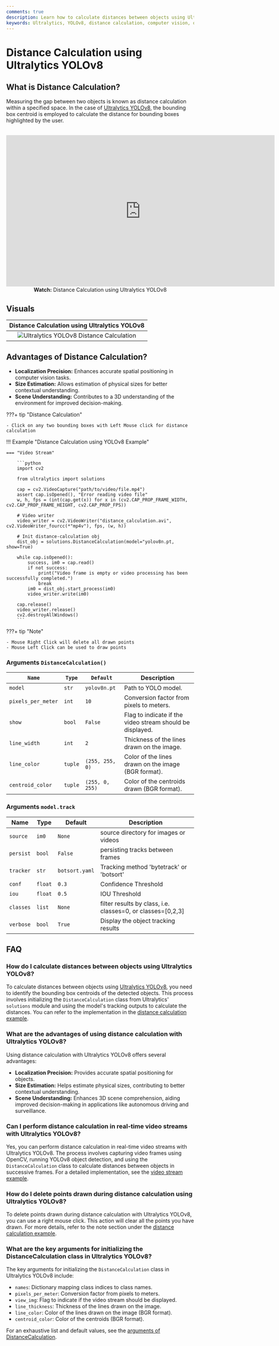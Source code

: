 ```yaml
---
comments: true
description: Learn how to calculate distances between objects using Ultralytics YOLOv8 for accurate spatial positioning and scene understanding.
keywords: Ultralytics, YOLOv8, distance calculation, computer vision, object tracking, spatial positioning
---
```


# Distance Calculation using Ultralytics YOLOv8

## What is Distance Calculation?

Measuring the gap between two objects is known as distance calculation within a specified space. In the case of [Ultralytics YOLOv8](https://github.com/ultralytics/ultralytics), the bounding box centroid is employed to calculate the distance for bounding boxes highlighted by the user.

<p align="center">
  <br>
  <iframe loading="lazy" width="720" height="405" src="https://www.youtube.com/embed/LE8am1QoVn4"
    title="YouTube video player" frameborder="0"
    allow="accelerometer; autoplay; clipboard-write; encrypted-media; gyroscope; picture-in-picture; web-share"
    allowfullscreen>
  </iframe>
  <br>
  <strong>Watch:</strong> Distance Calculation using Ultralytics YOLOv8
</p>

## Visuals

|                                                  Distance Calculation using Ultralytics YOLOv8                                                  |
| :---------------------------------------------------------------------------------------------------------------------------------------------: |
| ![Ultralytics YOLOv8 Distance Calculation](https://github.com/RizwanMunawar/RizwanMunawar/assets/62513924/6b6b735d-3c49-4b84-a022-2bf6e3c72f8b) |

## Advantages of Distance Calculation?

- **Localization Precision:** Enhances accurate spatial positioning in computer vision tasks.
- **Size Estimation:** Allows estimation of physical sizes for better contextual understanding.
- **Scene Understanding:** Contributes to a 3D understanding of the environment for improved decision-making.

???+ tip "Distance Calculation"

    - Click on any two bounding boxes with Left Mouse click for distance calculation

!!! Example "Distance Calculation using YOLOv8 Example"

    === "Video Stream"

        ```python
        import cv2

        from ultralytics import solutions

        cap = cv2.VideoCapture("path/to/video/file.mp4")
        assert cap.isOpened(), "Error reading video file"
        w, h, fps = (int(cap.get(x)) for x in (cv2.CAP_PROP_FRAME_WIDTH, cv2.CAP_PROP_FRAME_HEIGHT, cv2.CAP_PROP_FPS))

        # Video writer
        video_writer = cv2.VideoWriter("distance_calculation.avi", cv2.VideoWriter_fourcc(*"mp4v"), fps, (w, h))

        # Init distance-calculation obj
        dist_obj = solutions.DistanceCalculation(model="yolov8n.pt, show=True)

        while cap.isOpened():
            success, im0 = cap.read()
            if not success:
                print("Video frame is empty or video processing has been successfully completed.")
                break
            im0 = dist_obj.start_process(im0)
            video_writer.write(im0)

        cap.release()
        video_writer.release()
        cv2.destroyAllWindows()
        ```

???+ tip "Note"

    - Mouse Right Click will delete all drawn points
    - Mouse Left Click can be used to draw points

### Arguments `DistanceCalculation()`

| `Name`             | `Type`  | `Default`       | Description                                               |
|--------------------|---------|-----------------|-----------------------------------------------------------|
| `model`            | `str`   | `yolov8n.pt`    | Path to YOLO model.                                       |
| `pixels_per_meter` | `int`   | `10`            | Conversion factor from pixels to meters.                  |
| `show`             | `bool`  | `False`         | Flag to indicate if the video stream should be displayed. |
| `line_width`       | `int`   | `2`             | Thickness of the lines drawn on the image.                |
| `line_color`       | `tuple` | `(255, 255, 0)` | Color of the lines drawn on the image (BGR format).       |
| `centroid_color`   | `tuple` | `(255, 0, 255)` | Color of the centroids drawn (BGR format).                |

### Arguments `model.track`

| Name      | Type    | Default        | Description                                                 |
| --------- | ------- | -------------- | ----------------------------------------------------------- |
| `source`  | `im0`   | `None`         | source directory for images or videos                       |
| `persist` | `bool`  | `False`        | persisting tracks between frames                            |
| `tracker` | `str`   | `botsort.yaml` | Tracking method 'bytetrack' or 'botsort'                    |
| `conf`    | `float` | `0.3`          | Confidence Threshold                                        |
| `iou`     | `float` | `0.5`          | IOU Threshold                                               |
| `classes` | `list`  | `None`         | filter results by class, i.e. classes=0, or classes=[0,2,3] |
| `verbose` | `bool`  | `True`         | Display the object tracking results                         |

## FAQ

### How do I calculate distances between objects using Ultralytics YOLOv8?

To calculate distances between objects using [Ultralytics YOLOv8](https://github.com/ultralytics/ultralytics), you need to identify the bounding box centroids of the detected objects. This process involves initializing the `DistanceCalculation` class from Ultralytics' `solutions` module and using the model's tracking outputs to calculate the distances. You can refer to the implementation in the [distance calculation example](#distance-calculation-using-ultralytics-yolov8).

### What are the advantages of using distance calculation with Ultralytics YOLOv8?

Using distance calculation with Ultralytics YOLOv8 offers several advantages:

- **Localization Precision:** Provides accurate spatial positioning for objects.
- **Size Estimation:** Helps estimate physical sizes, contributing to better contextual understanding.
- **Scene Understanding:** Enhances 3D scene comprehension, aiding improved decision-making in applications like autonomous driving and surveillance.

### Can I perform distance calculation in real-time video streams with Ultralytics YOLOv8?

Yes, you can perform distance calculation in real-time video streams with Ultralytics YOLOv8. The process involves capturing video frames using OpenCV, running YOLOv8 object detection, and using the `DistanceCalculation` class to calculate distances between objects in successive frames. For a detailed implementation, see the [video stream example](#distance-calculation-using-ultralytics-yolov8).

### How do I delete points drawn during distance calculation using Ultralytics YOLOv8?

To delete points drawn during distance calculation with Ultralytics YOLOv8, you can use a right mouse click. This action will clear all the points you have drawn. For more details, refer to the note section under the [distance calculation example](#distance-calculation-using-ultralytics-yolov8).

### What are the key arguments for initializing the DistanceCalculation class in Ultralytics YOLOv8?

The key arguments for initializing the `DistanceCalculation` class in Ultralytics YOLOv8 include:

- `names`: Dictionary mapping class indices to class names.
- `pixels_per_meter`: Conversion factor from pixels to meters.
- `view_img`: Flag to indicate if the video stream should be displayed.
- `line_thickness`: Thickness of the lines drawn on the image.
- `line_color`: Color of the lines drawn on the image (BGR format).
- `centroid_color`: Color of the centroids (BGR format).

For an exhaustive list and default values, see the [arguments of DistanceCalculation](#arguments-distancecalculation).
